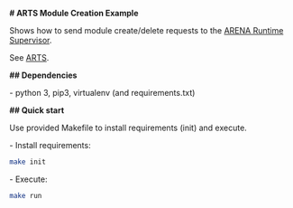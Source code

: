 **# ARTS Module Creation Example**

Shows how to send module create/delete requests to the [ARENA Runtime Supervisor](https://github.com/conix-center/arts/).

See [ARTS](https://github.com/conix-center/arts/).

**## Dependencies**

\- python 3, pip3, virtualenv (and requirements.txt)

**## Quick start**

Use provided Makefile to install requirements (init) and execute.

\- Install requirements:

```bash
make init
```

\- Execute:

```bash
make run
```
